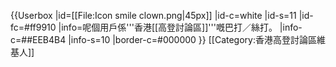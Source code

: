 {{Userbox
  |id=[[File:Icon smile clown.png|45px]]
  |id-c=white
  |id-s=11
  |id-fc=#ff9910
  |info=呢個用戶係'''香港[[高登討論區]]'''嘅巴打／絲打。
  |info-c=##EEB4B4
  |info-s=10
  |border-c=#000000
}}
[[Category:香港高登討論區維基人]]